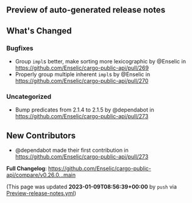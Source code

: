 ## Preview of auto-generated release notes
<!-- Release notes generated using configuration in .github/release.yml at main -->

## What's Changed
### Bugfixes
* Group `impl`s better, make sorting more lexicographic by @Enselic in https://github.com/Enselic/cargo-public-api/pull/269
* Properly group multiple inherent `impl`s by @Enselic in https://github.com/Enselic/cargo-public-api/pull/270
### Uncategorized
* Bump predicates from 2.1.4 to 2.1.5 by @dependabot in https://github.com/Enselic/cargo-public-api/pull/273

## New Contributors
* @dependabot made their first contribution in https://github.com/Enselic/cargo-public-api/pull/273

**Full Changelog**: https://github.com/Enselic/cargo-public-api/compare/v0.26.0...main


(This page was updated **2023-01-09T08:56:39+00:00** by `push` via [Preview-release-notes.yml](https://github.com/Enselic/cargo-public-api/actions/runs/3872194035))
